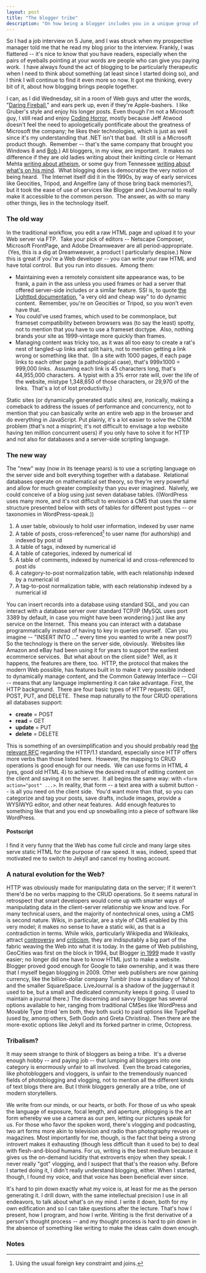 ```yaml
---
layout: post
title: "The blogger tribe"
description: "On how being a blogger includes you in a unique group of people."
---
```

So I had a job interview on 5 June, and I was struck when my prospective manager told me that he read my blog prior to the interview.  Frankly, I was flattered -- it's nice to know that you have readers, especially when the pairs of eyeballs pointing at your words are people who can
give you paying work.  I have always found the act of blogging to be particularly therapeutic when I need to think about something (at least since I started doing so), and I think I will continue to find it even more so now. It got me thinking, every bit of it, about how blogging brings people together.

I can, as I did Wednesday, sit in a room of Web guys and utter the words, "[Daring Fireball]," and ears perk up, even if they're Apple-bashers.  I like Gruber's style and enjoy his longer posts.  Even though I'm not a Microsoft guy, I still read and enjoy [Coding Horror], mostly because Jeff Atwood doesn't feel the need to apologetically pontificate about the greatness of Microsoft the company; he likes their technologies, which is just as well since it's my understanding that .NET isn't that bad.  (It still is a Microsoft product though.  Remember -- that's the same company that brought you Windows 8 and [Bob].) All bloggers, in my view, are important.  It makes no difference if they are old ladies writing about their knitting circle or Hemant Mehta [writing about atheism][friendly atheist], or some guy from Tennessee [writing about what's on his mind](http://rt38.org).   What blogging does is democratize the very notion of being heard.  The Internet itself did it in the 1990s, by way of early services like Geocities, Tripod, and Angelfire (any of those bring back memories?), but it took the ease of use of services like Blogger and LiveJournal to really make it accessible to the common person.  The answer, as with so many other things, lies in the technology itself.

[daring fireball]: http://daringfireball.net
[coding horror]: http://codinghorror.com
[bob]: http://toastytech.com/guis/bob.html
[friendly atheist]: http://patheos.com/blogs/friendly-atheist

### The old way

In the traditional workflow, you edit a raw HTML page and upload it to your Web server via FTP.  Take your pick of editors -- Netscape Composer, Microsoft FrontPage, and Adobe Dreamweaver are all period-appropriate.  (Yes, this is a dig at Dreamweaver, a product I particularly despise.) Now this is great if you're a Web developer -- you can write your raw HTML and have total control.  But you run into dissues.  Among them:

-   Maintaining even a remotely consistent site appearance was, to be frank, a pain in the ass unless you used frames or had a server that offered server-side includes or a similar feature. SSI is, to quote [the Lighttpd documentation](http://redmine.lighttpd.net/projects/1/wiki/docs_modssi), "a very old and cheap way" to do dynamic content.  Remember, you're on Geocities or Tripod, so you won't even have that.
-   You could've used frames, which used to be commonplace, but frameset compatibility between browsers was (to say the least) spotty, not to mention that you have to use a frameset doctype.  Also, nothing brands your site as 1999-vintage more quickly than frames.
-   Managing content was tricky too, as it was all too easy to create a rat's nest of tangled-up links and split hairs, not to mention getting a link wrong or something like that.  (In a site with 1000 pages, if each page links to each other page (a pathological case), that's 999x1000 = 999,000 links.  Assuming each link is 45 characters long, that's 44,955,000 characters.  A typist with a 3% error rate will, over the life of the website, mistype 1,348,650 of those characters, or 29,970 of the links.  That's a lot of lost productivity.)

Static sites (or dynamically generated static sites) are, ironically, making a comeback to address the issues of performance and concurrency, not to mention that you can basically write an entire web app in the browser and do everything in JavaScript.  Put plainly, it's a lot easier to solve the C10M problem (that's not a misprint; it's not difficult to envisage a top website having ten million concurrent users) if you only have to solve it for HTTP and not also for databases and a server-side scripting language.

### The new way

The "new" way (now in its teenage years) is to use a scripting language on the server side and bolt everything together with a database.  Relational databases operate on mathematical set theory, so they're very powerful and allow for much greater complexity than you ever imagined.  Naïvely, we could conceive of a blog using just seven database tables. ((WordPress uses many more, and it's not difficult to envision a CMS that uses the same structure presented below with sets of tables for different post types -- or taxonomies in WordPress-speak.))

1.  A user table, obviously to hold user information, indexed by user name
2.  A table of posts, cross-referenced[^xref] to user name (for authorship) and indexed by post id
3.  A table of tags, indexed by numerical id
4.  A table of categories, indexed by numerical id
5.  A table of comments, indexed by numerical id and cross-referenced to post ids
6.  A category-to-post normalization table, with each relationship indexed by a numerical id
7.  A tag-to-post normalization table, with each relationship indexed by a numerical id

You can insert records into a database using standard SQL, and you can interact with a database server over standard TCP/IP (MySQL uses port 3389 by default, in case you might have been wondering.) just like any service on the Internet.  This means you can interact with a database programmatically instead of having to key in queries yourself.  (Can you imagine -- "INSERT INTO ..." every time you wanted to write a new post?) So the technology is there on the server side, obviously.  Websites like Amazon and eBay had been using it for years to support the earliest ecommerce services.  But what about on the client side?  Well, as it happens, the features are there, too.  HTTP, the protocol that makes the modern Web possible, has features built in to make it very possible indeed to dynamically manage content, and the Common Gateway Interface -- CGI -- means that any language implementing it can take advantage.  First, the HTTP background.  There are four basic types of HTTP requests: GET, POST, PUT, and DELETE.  These map naturally to the four CRUD operations all databases support:

-   **create** = POST
-   **read** = GET
-   **update** = PUT
-   **delete** = DELETE

This is something of an oversimplification and you should probably read [the relevant RFC][rfc 2616] regarding the HTTP/1.1 standard, especially since HTTP offers more verbs than those listed here.  However, the mapping to CRUD operations is good enough for our needs.  We can use forms in HTML 4 (yes, good old HTML 4) to achieve the desired result of editing content on the client and saving it on the server.  It all begins the same way: with `<form action="post" ...>`. In reality, that form -- a text area with a submit button -- is all you need on the client side.  You'd want more than that, so you can categorize and tag your posts, save drafts, include images, provide a WYSIWYG editor, and other neat features.  Add enough features to something like that and you end up snowballing into a piece of software like WordPress.

[rfc 2616]: http://www.w3.org/Protocols/rfc2616/rfc2616.html

#### Postscript

I find it very funny that the Web has come full circle and many large sites serve static HTML for the purpose of raw speed.  It was, indeed, speed that motivated me to switch to Jekyll and cancel my hosting account.

### A natural evolution for the Web?

HTTP was obviously made for manipulating data on the server; if it weren't there'd be no verbs mapping to the CRUD operations.  So it seems natural in retrospect that smart developers would come up with smarter ways of manipulating data in the client-server relationship we know and love.  For many technical users, and the majority of nontechnical ones, using a CMS is second nature.  Wikis, in particular, are a style of CMS enabled by this very model; it makes no sense to have a static wiki, as that is a contradiction in terms.  While wikis, particularly Wikipedia and Wikileaks, attract [controversy] and [criticism], they are indisputably a big part of the fabric weaving the Web into what it is today.  In the game of Web publishing, GeoCities was first on the block in 1994, but Blogger [in 1999] made it vastly easier; no longer did one have to know HTML just to make a website.  Blogger proved good enough for Google to take ownership, and it was there that I myself began blogging in 2009.  Other web publishers are now gaining currency, like the billion-dollar company Tumblr (now a subsidiary of Yahoo) and the smaller SquareSpace.  LiveJournal is a shadow of the juggernaut it used to be, but a small and dedicated community keeps it going.  (I used to maintain a journal there.)  The discerning and savvy blogger has several options available to her, ranging from traditional CMSes like WordPress and Movable Type (tried 'em both, they both suck) to paid options like TypePad (used by, among others, Seth Godin and Greta Christina).  Then there are the more-exotic options like Jekyll and its forked partner in crime, Octopress.

[controversy]: http://en.wikipedia.org/wiki/WikiLeaks
[criticism]: http://en.wikipedia.org/wiki/Criticism_of_Wikipedia
[in 1999]: http://web.archive.org/web/19991012022531/http://blogger.com/

### Tribalism?

It may seem strange to think of bloggers as being a tribe.  It's a diverse enough hobby -- and paying job -- that lumping all bloggers into one category is enormously unfair to all involved.  Even the broad categories, like photobloggers and vloggers, is unfair to the tremendously nuanced fields of photoblogging and vlogging, not to mention all the different kinds of text blogs there are. But I think bloggers generally are a tribe, one of modern storytellers.

We write from our minds, or our hearts, or both.  For those of us who speak the language of exposure, focal length, and aperture, phlogging is the art form whereby we use a camera as our pen, letting our pictures speak for us.  For those who favor the spoken word, there's vlogging and podcasting, two art forms more akin to television and radio than photography revues or magazines.  Most importantly for me, though, is the fact that being a strong introvert makes it exhausting (though less difficult than it used to be) to deal with flesh-and-blood humans.  For us, writing is the best medium because it gives us the on-demand lucidity that extroverts enjoy when they speak.  I never really "got" vlogging, and I suspect that that's the reason why.  Before I started doing it, I didn't really understand blogging, either.  When I started, though, I found my voice, and that voice has been beneficial ever since.

It's hard to pin down exactly what my voice is, at least for me as the person generating it.  I drill down, with the same intellectual precision I use in all endeavors, to talk about what's on my mind.  I write it down, both for my own edification and so I can take questions after the lecture.  That's how I present, how I program, and how I write.  Writing is the first derivative of a person's thought process -- and my thought process is hard to pin down in the absence of something like writing to make the ideas calm down enough.

### Notes

[^xref]: Using the usual foreign key constraint and joins.
